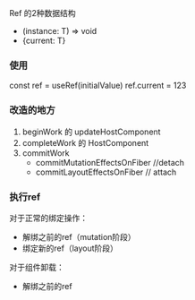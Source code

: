 Ref 的2种数据结构

- (instance: T) => void
- {current: T}

### 使用

const ref = useRef(initialValue)
ref.current = 123

### 改造的地方

1. beginWork 的 updateHostComponent
2. completeWork 的 HostComponent
3. commitWork
   - commitMutationEffectsOnFiber //detach
   - commitLayoutEffectsOnFiber // attach

### 执行ref

对于正常的绑定操作：

- 解绑之前的ref（mutation阶段）
- 绑定新的ref（layout阶段）

对于组件卸载：

- 解绑之前的ref
